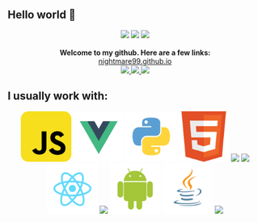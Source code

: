 ## Hello world 👋
<p align="center">
  <img src="https://thumbs.gfycat.com/PepperyShallowKentrosaurus.webp" width=100>
  <img src="https://thumbs.gfycat.com/FeminineRemarkableChuckwalla-max-1mb.gif" width=100>
  <img src="https://thumbs.gfycat.com/PepperyShallowKentrosaurus.webp" width=100>
  <br><br>
  <strong>
    Welcome to my github. Here are a few links:
  </strong>
  <br>
  <a href="https://nightmare99.github.io">
    nightmare99.github.io
  </a>
  <br>
  <a href="https://www.facebook.com/ekat99/">
    <img src="https://hackernoon.com/photos/PrB8ElNwFUY9FJD7Kw2aUJtm1UW2-859b2i4p" width=50>
  </a>
  <a href="https://www.linkedin.com/in/vishal-kumar-91236a154/">
    <img src="https://hackernoon.com/photos/PrB8ElNwFUY9FJD7Kw2aUJtm1UW2-cjw12i45" width=50>
  </a>
  <a href="https://www.youtube.com/channel/UCiRztkBiAFZKl85UB8AObzw?view_as=subscriber">
    <img src="https://hackernoon.com/photos/PrB8ElNwFUY9FJD7Kw2aUJtm1UW2-pi1q2icy" width=50>
  </a>
</p>

## I usually work with:
<p align="center">
    <img src="https://raw.githubusercontent.com/edent/SuperTinyIcons/master/images/svg/javascript.svg" width=100>
    <img src="https://raw.githubusercontent.com/edent/SuperTinyIcons/master/images/svg/vue.svg" width=100>
    <img src="https://raw.githubusercontent.com/edent/SuperTinyIcons/master/images/svg/python.svg" width=100>
    <img src="https://raw.githubusercontent.com/edent/SuperTinyIcons/master/images/svg/html5.svg" width=100>
    <img src="https://cdn.worldvectorlogo.com/logos/css3.svg" width=100>
    <img src="https://upload.wikimedia.org/wikipedia/commons/b/b2/Bootstrap_logo.svg" width=100>
    <img src="https://raw.githubusercontent.com/edent/SuperTinyIcons/master/images/svg/react.svg" width=100>
    <img src="https://cdn.freebiesupply.com/logos/large/2x/django-logo-svg-vector.svg" width=70>
    <img src="https://raw.githubusercontent.com/edent/SuperTinyIcons/master/images/svg/android.svg" width=100>
    <img src="https://raw.githubusercontent.com/edent/SuperTinyIcons/master/images/svg/java.svg" width=100>
    <img src="https://banner2.cleanpng.com/20180702/bgt/kisspng-mongodb-database-nosql-postgresql-mongo-5b39f9e3445fa6.5652746415305261792801.jpg" width=100>
</p>
<!--
**Nightmare99/nightmare99** is a ✨ _special_ ✨ repository because its `README.md` (this file) appears on your GitHub profile.

Here are some ideas to get you started:

- 🔭 I’m currently working on ...
- 🌱 I’m currently learning ...
- 👯 I’m looking to collaborate on ...
- 🤔 I’m looking for help with ...
- 💬 Ask me about ...
- 📫 How to reach me: ...
- 😄 Pronouns: ...
- ⚡ Fun fact: ...
-->
